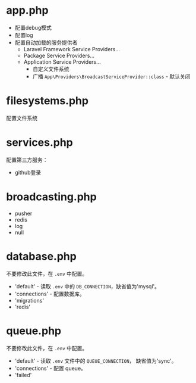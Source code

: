 # app.php
* 配置debug模式
* 配置log
* 配置自动加载的服务提供者
  * Laravel Framework Service Providers...
  * Package Service Providers...
  * Application Service Providers...
    * 自定义文件系统
    * 广播 `App\Providers\BroadcastServiceProvider::class` - 默认关闭

# filesystems.php
配置文件系统

# services.php
配置第三方服务：  

* github登录


# broadcasting.php
* pusher
* redis
* log
* null

# database.php
不要修改此文件，在 `.env` 中配置。

* 'default' - 读取 `.env` 中的 `DB_CONNECTION`，缺省值为'mysql'。
* 'connections' - 配置数据库。
* 'migrations'
* 'redis'

# queue.php
不要修改此文件，在 `.env` 中配置。

* 'default' - 读取 `.env` 文件中的 `QUEUE_CONNECTION`， 缺省值为'sync'。
* 'connections' - 配置 queue。
* 'failed'
